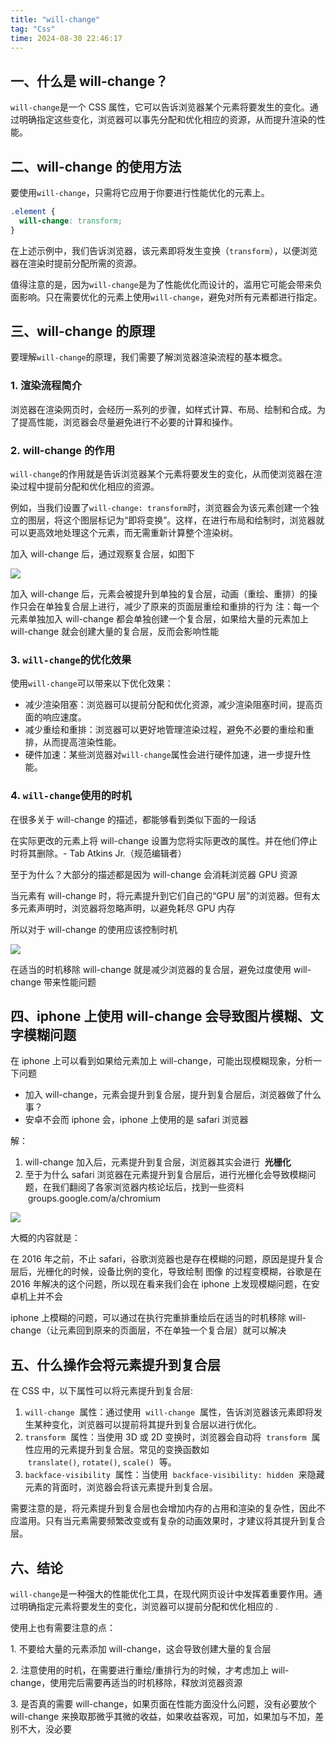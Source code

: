 ```yaml
---
title: "will-change"
tag: "Css"
time: 2024-08-30 22:46:17
---
```


## 一、什么是 will-change？

`will-change`是一个 CSS 属性，它可以告诉浏览器某个元素将要发生的变化。通过明确指定这些变化，浏览器可以事先分配和优化相应的资源，从而提升渲染的性能。

## 二、will-change 的使用方法

要使用`will-change`，只需将它应用于你要进行性能优化的元素上。

```css
.element {
  will-change: transform;
}
```

在上述示例中，我们告诉浏览器，该元素即将发生变换（`transform`），以便浏览器在渲染时提前分配所需的资源。

值得注意的是，因为`will-change`是为了性能优化而设计的，滥用它可能会带来负面影响。只在需要优化的元素上使用`will-change`，避免对所有元素都进行指定。

## 三、will-change 的原理

要理解`will-change`的原理，我们需要了解浏览器渲染流程的基本概念。

### 1\. 渲染流程简介

浏览器在渲染网页时，会经历一系列的步骤，如样式计算、布局、绘制和合成。为了提高性能，浏览器会尽量避免进行不必要的计算和操作。

### 2. will-change 的作用

`will-change`的作用就是告诉浏览器某个元素将要发生的变化，从而使浏览器在渲染过程中提前分配和优化相应的资源。

例如，当我们设置了`will-change: transform`时，浏览器会为该元素创建一个独立的图层，将这个图层标记为“即将变换”。这样，在进行布局和绘制时，浏览器就可以更高效地处理这个元素，而无需重新计算整个渲染树。

加入 will-change 后，通过观察复合层，如图下

![](../imgs/16/01.jpg)

加入 will-change 后，元素会被提升到单独的复合层，动画（重绘、重排）的操作只会在单独复合层上进行，减少了原来的页面层重绘和重排的行为 注：每一个元素单独加入 will-change 都会单独创建一个复合层，如果给大量的元素加上 will-change 就会创建大量的复合层，反而会影响性能

### 3. `will-change`的优化效果

使用`will-change`可以带来以下优化效果：

- 减少渲染阻塞：浏览器可以提前分配和优化资源，减少渲染阻塞时间，提高页面的响应速度。
- 减少重绘和重排：浏览器可以更好地管理渲染过程，避免不必要的重绘和重排，从而提高渲染性能。
- 硬件加速：某些浏览器对`will-change`属性会进行硬件加速，进一步提升性能。

### 4. `will-change`使用的时机

在很多关于 will-change 的描述，都能够看到类似下面的一段话

在实际更改的元素上将 will-change 设置为您将实际更改的属性。并在他们停止时将其删除。- Tab Atkins Jr.（规范编辑者）

至于为什么？大部分的描述都是因为 will-change 会消耗浏览器 GPU 资源

当元素有 will-change 时，将元素提升到它们自己的“GPU 层”的浏览器。但有太多元素声明时，浏览器将忽略声明，以避免耗尽 GPU 内存

所以对于 will-change 的使用应该控制时机

![](../imgs/16/02.jpg)

在适当的时机移除 will-change 就是减少浏览器的复合层，避免过度使用 will-change 带来性能问题

## 四、iphone 上使用 will-change 会导致图片模糊、文字模糊问题

在 iphone 上可以看到如果给元素加上 will-change，可能出现模糊现象，分析一下问题

- 加入 will-change，元素会提升到复合层，提升到复合层后，浏览器做了什么事？
- 安卓不会而 iphone 会，iphone 上使用的是 safari 浏览器

解：

1. will-change 加入后，元素提升到复合层，浏览器其实会进行  **光栅化**
2. 至于为什么 safari 浏览器在元素提升到复合层后，进行光栅化会导致模糊问题，在我们翻阅了各家浏览器内核论坛后，找到一些资料  groups.google.com/a/chromium

![](../imgs/16/03.jpg)

大概的内容就是：

在 2016 年之前，不止 safari，谷歌浏览器也是存在模糊的问题，原因是提升复合层后，光栅化的时候，设备比例的变化，导致绘制 图像 的过程变模糊，谷歌是在 2016 年解决的这个问题，所以现在看来我们会在 iphone 上发现模糊问题，在安卓机上并不会

iphone 上模糊的问题，可以通过在执行完重排重绘后在适当的时机移除 will-change（让元素回到原来的页面层，不在单独一个复合层）就可以解决

## 五、什么操作会将元素提升到复合层

在 CSS 中，以下属性可以将元素提升到复合层:

1. `will-change`  属性：通过使用  `will-change`  属性，告诉浏览器该元素即将发生某种变化，浏览器可以提前将其提升到复合层以进行优化。
2. `transform`  属性：当使用 3D 或 2D 变换时，浏览器会自动将  `transform`  属性应用的元素提升到复合层。常见的变换函数如  `translate()`, `rotate()`, `scale()`  等。
3. `backface-visibility`  属性：当使用  `backface-visibility: hidden`  来隐藏元素的背面时，浏览器会将该元素提升到复合层。

需要注意的是，将元素提升到复合层也会增加内存的占用和渲染的复杂性，因此不应滥用。只有当元素需要频繁改变或有复杂的动画效果时，才建议将其提升到复合层。

## 六、结论

`will-change`是一种强大的性能优化工具，在现代网页设计中发挥着重要作用。通过明确指定元素将要发生的变化，浏览器可以提前分配和优化相应的 .

使用上也有需要注意的点：

1\. 不要给大量的元素添加 will-change，这会导致创建大量的复合层

2\. 注意使用的时机，在需要进行重绘/重排行为的时候，才考虑加上 will-change，使用完后需要再适当的时机移除，释放浏览器资源

3\. 是否真的需要 will-change，如果页面在性能方面没什么问题，没有必要放个 will-change 来换取那微乎其微的收益，如果收益客观，可加，如果加与不加，差别不大，没必要
